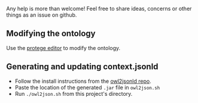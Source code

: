 Any help is more than welcome! Feel free to share ideas, concerns or other things as an issue on github.

## Modifying the ontology
Use the [protege editor](http://protege.stanford.edu/) to modify the ontology.

## Generating and updating context.jsonld
*   Follow the install instructions from the [owl2jsonld repo](https://github.com/stain/owl2jsonld/).
*   Paste the location of the generated `.jar` file in `owl2json.sh`
*   Run `./owl2json.sh` from this project's directory.
